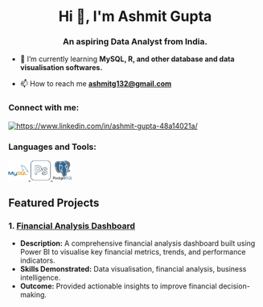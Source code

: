 <h1 align="center">Hi 👋, I'm Ashmit Gupta</h1>
<h3 align="center">An aspiring Data Analyst from India.</h3>

- 🌱 I’m currently learning **MySQL, R, and other database and data visualisation softwares.**

- 📫 How to reach me **ashmitg132@gmail.com**

<h3 align="left">Connect with me:</h3>
<p align="left">
<a href="https://linkedin.com/in/https://www.linkedin.com/in/ashmit-gupta-48a14021a/" target="blank"><img align="center" src="https://raw.githubusercontent.com/rahuldkjain/github-profile-readme-generator/master/src/images/icons/Social/linked-in-alt.svg" alt="https://www.linkedin.com/in/ashmit-gupta-48a14021a/" height="30" width="40" /></a>
</p>

<h3 align="left">Languages and Tools:</h3>
<p align="left"> <a href="https://www.mysql.com/" target="_blank" rel="noreferrer"> <img src="https://raw.githubusercontent.com/devicons/devicon/master/icons/mysql/mysql-original-wordmark.svg" alt="mysql" width="40" height="40"/> </a> <a href="https://www.photoshop.com/en" target="_blank" rel="noreferrer"> <img src="https://raw.githubusercontent.com/devicons/devicon/master/icons/photoshop/photoshop-line.svg" alt="photoshop" width="40" height="40"/> </a> <a href="https://www.postgresql.org" target="_blank" rel="noreferrer"> <img src="https://raw.githubusercontent.com/devicons/devicon/master/icons/postgresql/postgresql-original-wordmark.svg" alt="postgresql" width="40" height="40"/> </a> </p>

## Featured Projects

### 1. [Financial Analysis Dashboard](projects/financial-analysis-dashboard/README.md)
   - **Description:** A comprehensive financial analysis dashboard built using Power BI to visualise key financial metrics, trends, and performance indicators.
   - **Skills Demonstrated:** Data visualisation, financial analysis, business intelligence.
   - **Outcome:** Provided actionable insights to improve financial decision-making.
